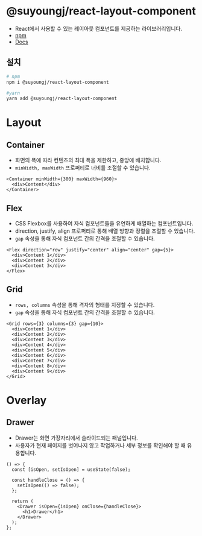 # @suyoungj/react-layout-component

- React에서 사용할 수 있는 레이아웃 컴포넌트를 제공하는 라이브러리입니다.
- [npm](https://www.npmjs.com/package/@suyoungj/react-layout-component?activeTab=code)
- [Docs](https://react-layout-component-documentation.vercel.app/)

## 설치

```bash
# npm
npm i @suyoungj/react-layout-component

#yarn
yarn add @suyoungj/react-layout-component
```

# Layout

## Container

- 화면의 폭에 따라 컨텐츠의 최대 폭을 제한하고, 중앙에 배치합니다.
- `minWidth, maxWidth` 프로퍼티로 너비를 조절할 수 있습니다.

```tsx
<Container minWidth={300} maxWidth={960}>
  <div>Content</div>
</Container>
```

## Flex

- CSS Flexbox를 사용하여 자식 컴포넌트들을 유연하게 배열하는 컴포넌트입니다.
- direction, justify, align 프로퍼티로 통해 배열 방향과 정렬을 조절할 수 있습니다.
- `gap` 속성을 통해 자식 컴포넌트 간의 간격을 조절할 수 있습니다.

```tsx
<Flex direction="row" justify="center" align="center" gap={5}>
  <div>Content 1</div>
  <div>Content 2</div>
  <div>Content 3</div>
</Flex>
```

## Grid

- `rows, columns` 속성을 통해 격자의 형태를 지정할 수 있습니다.
- `gap` 속성을 통해 자식 컴포넌트 간의 간격을 조절할 수 있습니다.

```tsx
<Grid rows={3} columns={3} gap={10}>
  <div>Content 1</div>
  <div>Content 2</div>
  <div>Content 3</div>
  <div>Content 4</div>
  <div>Content 5</div>
  <div>Content 6</div>
  <div>Content 7</div>
  <div>Content 8</div>
  <div>Content 9</div>
</Grid>
```

# Overlay

## Drawer

- Drawer는 화면 가장자리에서 슬라이드되는 패널입니다.
- 사용자가 현재 페이지를 벗어나지 않고 작업하거나 세부 정보를 확인해야 할 때 유용합니다.

```tsx
() => {
  const [isOpen, setIsOpen] = useState(false);

  const handleClose = () => {
    setIsOpen(() => false);
  };

  return (
    <Drawer isOpen={isOpen} onClose={handleClose}>
      <h1>Drawer</h1>
    </Drawer>
  );
};
```
